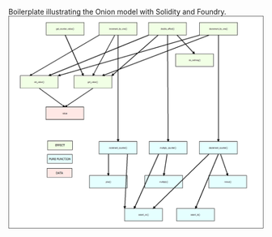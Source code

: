 Boilerplate illustrating the Onion model with Solidity and Foundry.
![Call graph](https://github.com/hitsuzen-eth/boilerplate-starknet-nile/blob/master/call-graph-counter-cairo.png)
